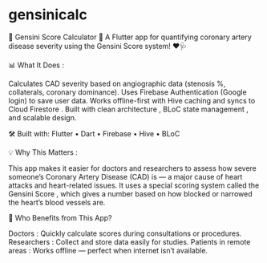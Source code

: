 # gensinicalc

🌟 Gensini Score Calculator 🌟
A Flutter app for quantifying coronary artery disease severity using the Gensini Score system! ❤️🩺

📊 What It Does :

Calculates CAD severity based on angiographic data (stenosis %, collaterals, coronary dominance).
Uses Firebase Authentication (Google login) to save user data.
Works offline-first with Hive caching and syncs to Cloud Firestore .
Built with clean architecture , BLoC state management , and scalable design.

🛠️ Built with: Flutter • Dart • Firebase • Hive • BLoC  

💡 Why This Matters :

This app makes it easier for doctors and researchers to assess how severe someone’s Coronary Artery Disease (CAD) is — a major cause of heart attacks and heart-related issues. It uses a special scoring system called the Gensini Score , which gives a number based on how blocked or narrowed the heart’s blood vessels are.

🏥 Who Benefits from This App?

Doctors : Quickly calculate scores during consultations or procedures.
Researchers : Collect and store data easily for studies.
Patients in remote areas : Works offline — perfect when internet isn’t available.
